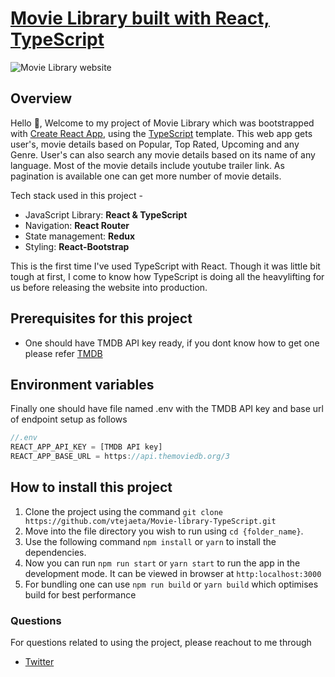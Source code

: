 # [Movie Library built with React, TypeScript](https://movie-library-type-script.vercel.app/browse/popular/1)

<img alt="Movie Library website" src="https://user-images.githubusercontent.com/65386350/147342647-a1586e4e-b3ac-46eb-a839-456ba5098032.png">

## Overview

Hello 👋, Welcome to my project of Movie Library which was bootstrapped with [Create React App](https://github.com/facebook/create-react-app), using the [TypeScript](https://www.typescriptlang.org/) template. This web app gets user's, movie details based on Popular, Top Rated, Upcoming and any Genre. User's can also search any movie details based on its name of any language. Most of the movie details include youtube trailer link. As pagination is available one can get more number of movie details.

Tech stack used in this project -

- JavaScript Library: **React & TypeScript**
- Navigation: **React Router**
- State management: **Redux**
- Styling: **React-Bootstrap**

This is the first time I've used TypeScript with React. Though it was little bit tough at first, I come to know how TypeScript is doing all the heavylifting for us before releasing the website into production.

## Prerequisites for this project
- One should have TMDB API key ready, if you dont know how to get one please refer [TMDB](https://www.themoviedb.org/documentation/api)
 
## Environment variables
Finally one should have file named .env with the TMDB API key and base url of endpoint setup as follows
```js
//.env
REACT_APP_API_KEY = [TMDB API key]
REACT_APP_BASE_URL = https://api.themoviedb.org/3
```

## How to install this project

1. Clone the project using the command `git clone https://github.com/vtejaeta/Movie-library-TypeScript.git`
2. Move into the file directory you wish to run using `cd {folder_name}`.
3. Use the following command `npm install` or `yarn` to install the dependencies.
4. Now you can run `npm run start` or `yarn start` to run the app in the development mode. It can be viewed in browser at `http:localhost:3000`
5. For bundling one can use `npm run build` or `yarn build` which optimises build for best performance

### Questions

For questions related to using the project, please reachout to me through

- [Twitter](https://twitter.com/vtejaeta9493)
